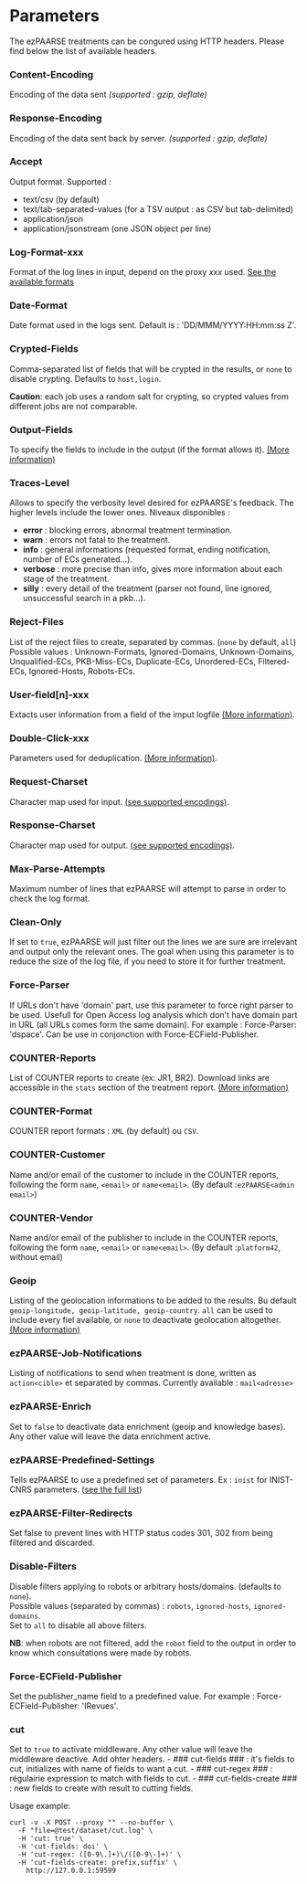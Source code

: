 # Parameters #

The ezPAARSE treatments can be congured using HTTP headers. Please find below the list of available headers.


### Content-Encoding ###
Encoding of the data sent  *(supported : gzip, deflate)*  

### Response-Encoding ###
Encoding of the data sent back by server. *(supported : gzip, deflate)*  

### Accept ###
Output format. Supported :
  - text/csv (by default)
  - text/tab-separated-values (for a TSV output : as CSV but tab-delimited)
  - application/json
  - application/jsonstream (one JSON object per line)

### Log-Format-xxx ###
Format of the log lines in input, depend on the proxy *xxx* used. [See the available formats](./formats.html)

### Date-Format ###
Date format used in the logs sent. Default is : 'DD/MMM/YYYY:HH:mm:ss Z'.  

### Crypted-Fields ###
Comma-separated list of fields that will be crypted in the results, or `none` to disable crypting. Defaults to `host,login`.

**Caution**: each job uses a random salt for crypting, so crypted values from different jobs are not comparable.

### Output-Fields ###
To specify the fields to include in the output (if the format allows it). [(More information)](./outputfields.html)  

### Traces-Level ###
Allows to specify the verbosity level desired for ezPAARSE's feedback. The higher levels include the lower ones.
Niveaux disponibles :
  - **error** : blocking errors, abnormal treatment termination.  
  - **warn** : errors not fatal to the treatment.  
  - **info** : general informations (requested format, ending notification, number of ECs generated...).  
  - **verbose** : more precise than info, gives more information about each stage of the treatment.  
  - **silly** : every detail of the treatment (parser not found, line ignored, unsuccessful search in a pkb...).  


### Reject-Files ###
List of the reject files to create, separated by commas. (`none` by default, `all`)
Possible values : Unknown-Formats, Ignored-Domains, Unknown-Domains, Unqualified-ECs, PKB-Miss-ECs, Duplicate-ECs, Unordered-ECs, Filtered-ECs, Ignored-Hosts, Robots-ECs.

### User-field[n]-xxx ###
Extacts user information from a field of the imput logfile [(More information)](./userfields.html).

### Double-Click-xxx ###
Parameters used for deduplication. [(More information)](./doubleclick.html).

### Request-Charset ###
Character map used for input. [(see supported encodings)](https://github.com/ashtuchkin/iconv-lite#supported-encodings).

### Response-Charset ###
Character map used for output. [(see supported encodings)](https://github.com/ashtuchkin/iconv-lite#supported-encodings).

### Max-Parse-Attempts ###
Maximum number of lines that ezPAARSE will attempt to parse in order to check the log format.

### Clean-Only ###
If set to `true`, ezPAARSE will just filter out the lines we are sure are irrelevant and output only the relevant ones.
The goal when using this parameter is to reduce the size of the log file, if you need to store it for further treatment.

### Force-Parser ###
If URLs don't have 'domain' part, use this parameter to force right parser to be used. Usefull for Open Access log analysis which don't have domain part in URL (all URLs comes form the same domain).
For example : Force-Parser: 'dspace'.
Can be use in conjonction with Force-ECField-Publisher.

### COUNTER-Reports ###
List of COUNTER reports to create (ex: JR1, BR2). Download links are accessible in the `stats` section of the treatment report. [(More information)](./counter.html)

### COUNTER-Format ###
COUNTER report formats : `XML` (by default) ou `CSV`.  

### COUNTER-Customer ###
Name and/or email of the customer to include in the COUNTER reports, following the form `name`, `<email>` or `name<email>`. (By default :`ezPAARSE<admin email>`)  

### COUNTER-Vendor ###
Name and/or email of the publisher  to include in the COUNTER reports, following the form `name`, `<email>` or `name<email>`. (By default :`platform42`, without email)  

### Geoip ###
Listing of the geolocation informations to be added to the results. Bu default `geoip-longitude, geoip-latitude, geoip-country`. `all` can be used to include every fiel available, or `none` to deactivate geolocation altogether. [(More information)](./geolocalisation.html)

### ezPAARSE-Job-Notifications ###
Listing of notifications to send when treatment is done, written as `action<cible>` et separated by commas. Currently available : `mail<adresse>`

### ezPAARSE-Enrich ###
Set to `false` to deactivate data enrichment (geoip and knowledge bases). Any other value will leave the data enrichment active.

### ezPAARSE-Predefined-Settings ###
Tells ezPAARSE to use a predefined set of parameters. Ex : `inist` for INIST-CNRS parameters. ([see the full list](/info/predefined-settings))

### ezPAARSE-Filter-Redirects ###
Set false to prevent lines with HTTP status codes 301, 302 from being filtered and discarded.

### Disable-Filters ###
Disable filters applying to robots or arbitrary hosts/domains. (defaults to `none`).  
Possible values (separated by commas) : `robots`, `ignored-hosts`, `ignored-domains`.  
Set to `all` to disable all above filters.  

**NB**: when robots are not filtered, add the `robot` field to the output in order to know which consultations were made by robots.

### Force-ECField-Publisher ###
Set the publisher_name field to a predefined value.
For example : Force-ECField-Publisher: 'IRevues'.


### cut ###
Set to `true` to activate middleware. Any other value will leave the middleware deactive.
Add ohter headers. 
     - ### cut-fields ### : it's fields to cut, initializes with name of fields to want a cut.
     - ### cut-regex ### : régulairie expression to match with fields to cut.
     - ### cut-fields-create ### : new fields to create with result to cutting fields.

Usage example:

```shell
curl -v -X POST --proxy "" --no-buffer \
  -F "file=@test/dataset/cut.log" \
  -H 'cut: true' \
  -H 'cut-fields: doi' \
  -H 'cut-regex: ([0-9\.]+)\/([0-9\-]+)' \
  -H 'cut-fields-create: prefix,suffix' \
 	http://127.0.0.1:59599
```